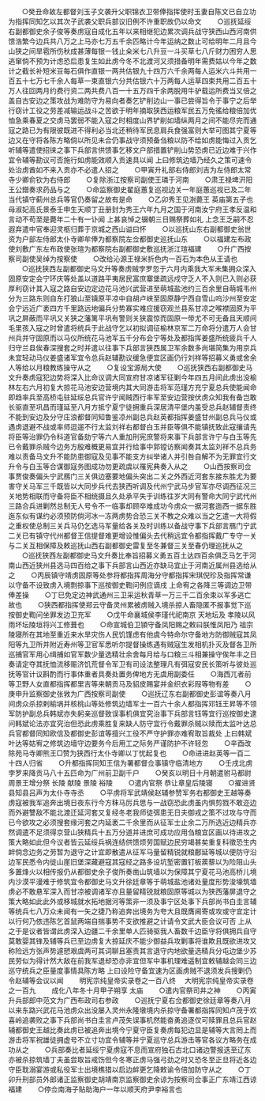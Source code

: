 <!-- { "loadSidebar": true } -->
　　○癸丑命故左都督刘玉子文袭升父职锦衣卫带俸指挥使时玉妻自陈文已自立功为指挥同知乞以其次子武袭父职兵部议旧例不许重职故仍以命文
　　○巡抚延绥右副都御史余子俊等奏虏寇自成化五年以来相继犯边累次调兵战守狭西山西河南供馈浩繁今边兵共八万之上马亦七万五千余匹略计今年运纳之数止可给明年二月且今山狭之间旱雹所伤秋成甚薄每银一钱止籴米七八升豆一斗买草七八斤财力困穷人思逃窜倘不预为计虑恐后患复生如此虏今冬不北渡河又须措备明年需费姑以今年之数计之截长补短米豆每石俱作直银一两共估银九十四万六千余两每人运米六斗共用一百五十七万七千余人每草一束直银六分共估银六十万两每人运草四束共用二百五十万人往回两月约费行资二两共费八百一十五万四千余两脱用牛驴载运所费当又倍之盖自古安边之策攻战为难防守为易向者奏乞铲削边山一事已尝得旨令于事宁之后举行窃计工役之劳差减输运战斗之苦欲于明年摘取狭西运粮军民五万免徭给粮倍加优恤急乘春夏之交虏马罢弱不能入寇之时相度山界铲削如墙纵两月之间不能尽完而通寇之路已为有限彼既进不得利必当北还稍待军民息肩兵食强富则大举可图其宁夏等边又在守将各陈方略倘以所见未合仍事战守须预备刍粮以防不给如虏能悔过入贡乞听辅等遣使招徕之事下兵部言供馈事乞移文户部措置铲削山势恐虏已近边难于兴作宜令辅等勘议可否施行如虏能效顺入贡速具以闻  上曰修筑边墙乃经久之策可速令处治虏酋如不来入贡亦不必遣人招之
　　○甲寅升礼部右侍郎刘吉为左侍郎太常寺少卿俞钦为右侍郎
　　○复除浙江按察司副使王璘于河南
　　○肃王禄埤汧阳王公鏳奏求药品与之
　　○命监察御史翟庭蕙复巡视边关一年庭蕙巡视已及二年当代镇守蓟州总兵等官仍奏留之故有是命
　　○乙卯秀王见澍薨王  英庙第五子也母淑妃高氏景泰壬申生天顺丁丑册封为秀王六年九月之国于河南汝宁府王孝反温和言动不苟至是薨年二十有一讣闻  上甚哀悼之辍朝三日赐祭葬如礼  上念王乏嗣不忍遐弃遣中官奉迎灵柩归葬于京城之西山谥曰怀
　　○以巡抚山东右副都御史翁世资为户部左侍郎太仆寺卿牟俸为都察院左佥都御史巡抚山东
　　○以福建左布政使刘敷广东左布政使张瑄为都察院右副都御史敷巡抚浙江瑄福建
　　○升广西按察司副使吴绰为按察使
　　○改给沁源王禄米折色内一百石为本色从王请也
　　○巡抚狭西左副都御史马文升等奏虏贼孛罗忽于六月内乘我大军未集拥众深入固原安定会宁环庆等处盖以道路平夷居民富庶寨堡疏远戍守乏人不入则已入则必获厚利窃计其入寇之路自安边定边花马池兴武营进至萌城盐池约三百余里自萌城韦州分为三路东则自东打狼山至镇原平凉中自胡卢峡至固原静宁西自雪山呜沙州至安定会宁远近广袤四方千里路远地偏兵分势寡实难应援窃观兰县系甘凉之喉襟固原为平巩之屏蔽而平巩又关狭之藩篱平巩有警则关狭震惊而固原一带尤不可无备且天顺间毛里孩入寇之时曾遣将统兵于此战守乞以初拟调征榆林京军二万命将分遣万人会甘州兵并守固原而以马仪所统花马池军五千分布会宁等处及都指挥姜盛所统疲兵千人归守兰县俟春深搜套之时并遣以往事下兵部言狭西属卫军余数多尚堪简集为用京兵未宜轻动马仪姜盛诸军宜令总兵赵辅勘议缓急便宜区画仍行刘祥等招募义勇或舍余人等给以月粮教练操守从之
　　○复设宝源局大使
　　○巡抚狭西右副都御史马文升奏虏寇犯边势将深入比命议调大同宣府甘凉诸军征剿今年四五月间此虏出没榆林左右六月初复大掠花马池安边营境内其大同游击将军范瑾方充宁夏总兵使能闻命即趋率兵至高桥屯驻延绥总兵官许宁闻贼西行率军至安边营按伏虏众知我有备岂敢长驱直至巩昌而瑾延至八月方抵宁夏宁徒拥重兵深居清平堡内虽受总兵赵辅督责终不能到安边及分守庄浪都督同知鲁鉴凉州副总兵赵英都指挥姜盛甘州副总兵马仪或遇虏退避不战或率师逗遛不行太监刘祥右都督白玉并臣等俱不能镇抚致此寇攘请先将臣等治罪仍令科道官备劾宁等六人重加刑宪庶警将来事下兵部言许宁与白玉等先已令戴罪杀贼今边务方殷难概更易宜并行给事中郭镗访察闻奏其太监刘祥不总兵务难以责备马文升不能防患御寇及见事不能支方纠举诸人并引咎自解不为无罪宜行文升令与白玉等合谋御寇务图成功勿更疏虞以罹宪典奏入从之
　　○山西按察司佥事贾俊奏偏头宁武鴈门三关俱边塞要地偏头突出二关之外西近河套东接东胜尤为要害守关马军三千既皆以大同步兵代去狭西听调及代州宁武马步官军亦尽调西征况三关地势相联而守备将臣不相统摄且久处承平失于训练往岁大同有警命大同宁武代州三路合兵进剿然总制无人号令不一临事却顾卒难成功今虏众一据河套迤西一据东胜迤东似有谋约必须预防倘河冰一冻两虏势合恐三关不教之众难以当之乞遣一大将假之重权使总制三关兵马仍乞选马军量给各关及时训练以备战守事下兵部言鴈门宁武二关已有镇守代州都督王信提督难更增设惟偏头去代稍远宜令都指挥戴广专守一关与二关互相保障及敕巡抚山西右副都御史雷复至冬兼督三关至春仍理巡抚从之
　　○巡抚狭西左副都御史马文升奏比奉旨招募义勇五百土达四百余俱乏马乞于河南山西近狭州县选马四百给之事下兵部言山西近亦缺马宜止于河南近属州县选给从之
　　○丙辰镇守靖虏固原等处参将都指挥周海分守都指挥宋琪倪珍及指挥常谦以守备不设致虏入境剽掠事下巡按御史鞫问例应谪戌  上命宥之各降三等调边卫带俸差操
　　○丁巳免定边神武通州三卫采运秋青草一万三千二百余束以军多逃亡故也
　　○狭西都指挥使郑云守备灵州累被虏贼入境杀掠人畜隐匿不报事觉下巡按御史鞫问坐罪发边卫充军
　　○戊午命襄城侯李瑾代祀南京  天地坛及  孝陵以风雨坏坛陵垣将兴工修葺也
　　○命宣城伯卫頴守备凤阳赐之敕曰朕惟凤阳乃  祖宗陵寝所在其地至重近来水旱灾伤人民饥馑虑有他虞今特命尔守备地方防御贼寇其凤阳等九卫所并附近寿州等卫官军悉听尔提督操练遇有贼寇生发相机扑灭及督各卫所巡捕官军用心缉捕如官军数少量选精壮余舍每月给与口粮三斗相兼操守俟年丰之日奏请定夺其抚恤流移赈济饥荒督令军卫有司设法整理凡有弭寇安民长策听与彼处巡抚等官计议斟酌而行事体重者具奏处置务俾地方无虞用副委任
　　○海西兀者前等卫野人女直都指挥都里吉等来朝贡马及貂皮赐宴并金织衣彩叚等物有差
　　○庚申升监察御史张敩为广西按察司副使
　　○巡抚辽东右副都御史彭谊等奏八月间虏众杀掠剌榆埚并核桃山等处修筑边墙军士一百六十余人都指挥邓钰王昇等不领军防护副总兵韩斌亦失躬亲巡督致误事机俱宜究治事下兵部言钰等宜行巡按御史逮问韩斌论法亦宜究治但恐此虏乘胜复来缺人防守宜行令戴罪杀贼以赎而太监叶达总兵官都督同知欧信及都御史彭谊等擅兴工役不严守护罪亦难宥取旨裁处  上曰韩斌叶达等姑宥之修筑边墙守边要务今后用工之际务严谨防护不许轻忽
　　○辛酉改除苑马寺卿熊王□赞为狭西行太仆寺卿以丁忧起复也
　　○命进进赵英等一百二十四人归省
　　○升都指挥同知王信为署都督佥事镇守临清地方
　　○壬戌北虏孛罗来降贡马八十五匹命为广州前卫副千户
　　○癸亥以明日十月朝遣驸马都尉周景王增分祭  长陵  献陵  景陵  裕陵
　　○遣内官祭  恭让章皇后陵寝
　　○擢进贤县知县吕声为太仆寺寺丞
　　○平虏将军武靖侯赵辅参赞军务右都御史王越等奏虏寇被我军追奔出境日夜东行今方秣马厉兵思与一战窃恐此虏虽内惧剪戮不敢迩边而外避讐敌不能北渡迁延河套又复经冬老我师徒弭患无日夫御戎之策不过攻与守而已今欲攻之必须搜套缘河套之内延袤二千余里而从征军士止余二万所选近边精兵亦然调遣不足须得京营山狭精兵十五万分道并进庶可成功应用刍粮宜区画以待进攻之策大略如此但今议者皆云延绥兵祸连结供馈烦劳国赋边民穷竭甚矣重复科徵恐生内衅倘念边务之劳暂为退守之计宜即散遣从征军马量留精锐就粮鄜延等城以便防守沿边军民悉令内徙山崖旧堡深藏避寇其寇经之路多设坑堑密置钉板蒺藜以为险阻山头多置烽火以相传报仍从都御史余子俊所奏凿山筑墙以为保障其宁夏花马池高桥儿境内沙漠平漫难于修筑宜令都御史马文升徐廷章等于萌城盐池诸处量度形势浚壕筑墙虏必不敢悬军深入而甘凉被调诸军亦且量留精锐就粮固原等城以为狭西藩屏退守之策大略如此此外或移城就水拓地据河等策非一须及事宁区处事下兵部尚书白圭言辅等统兵七八万众未闻有一矢之捷乃称追奔出境务为夸大且既膺阃寄或攻或守宜定计以行何乃依违陈乞首鼠两端自揣事势不支欲推避之计请令文武大臣会议可否  上从之于是议者皆谓此虏深入边疆二千余里单人匹骑驱我人畜数千边臣守将俱拥兵自守莫敢婴其锋及辅等兵已至边虏复大掠延庆不能少御益兵攻剿事将谁欺且既欲进攻又称险远方张声势遽愬艰虞两可其词聊且塞责其言退守内地欲量选精兵分屯边堡少苏民劳似为得计然大敌在前我军退却恐亦非宜但军中事机理难遥制宜敕辅越会同三边巡守统兵之臣量度事情具陈方略  上曰设险守备宜速为区画虏贼不退须发兵搜剿仍令赵辅等会议以闻
　　明宪宗纯皇帝实录卷之一百八终
　大明宪宗纯皇帝实录卷之一百九
　　成化八年冬十月甲子朔享  太庙
　　○遣内官祭司井之神
　　○丙寅升兵部郎中范文为广西布政司右参政
　　○巡抚宁夏右佥都御史徐廷章等奏八月以来东路兴武花马池虏众出没屡入灵州永隆墩境内杀掠守备署都指挥同知卢茂于欢喜岭追袭败之事下兵部尚书白圭言卢茂失误事机然能奋勇追逐仅可赎罪且总兵官赵辅都御史王越比奏此虏已被追奔出境今宁夏守臣复奏虏每犯边显是辅等大言罔上而游击将军祝雄徒拥虚号不立寸功宜令辅等并宁夏巡守总兵游击等官各议方略务在成功从之
　　○兵部奏比者延绥宁夏虏寇不息而宣府独石古北口诸边警报迭至辽东亦被杀掠筑墙丁夫虽尝取旨戒饬但今冬寒正虏马强弓劲之时又恐冬至正旦将近各边守臣耽溺宴游或私役军士出境樵猎以启边衅更乞降敕谕令倍加防守从之
　　○丁卯升刑部员外郎诸正监察御史胡靖南京监察御史余谅为按察司佥事正广东靖江西谅福建
　　○停佥南海子贴助海户一年以顺天府尹李裕言也
